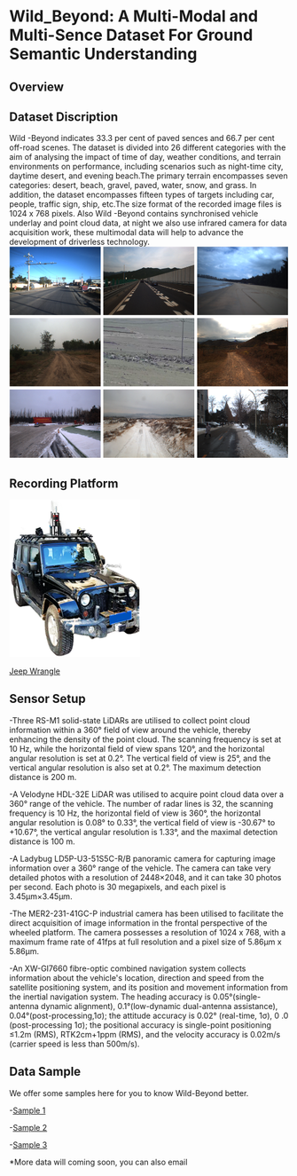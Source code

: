 # Wild_Beyond: A Multi-Modal and Multi-Sence Dataset For Ground Semantic Understanding
## Overview

## Dataset Discription
Wild -Beyond indicates 33.3 per cent of paved sences and 66.7 per cent off-road scenes. The dataset is divided into 26 different categories with the aim of analysing the impact of time of day, weather conditions, and terrain environments on performance, including scenarios such as night-time city, daytime desert, and evening beach.The primary terrain encompasses seven categories: desert, beach, gravel, paved, water, snow, and grass. In addition, the dataset encompasses fifteen types of targets including car, people, traffic sign, ship, etc.The size format of the recorded image files is 1024 x 768 pixels. Also Wild -Beyond contains synchronised vehicle underlay and point cloud data, at night we also use infrared camera for data acquisition work, these multimodal data will help to advance the development of driverless technology.
![Example Image](images/introduction.png "These are example images of Wild-Beyond")

## Recording Platform
![Data collection car](images/car.png "Recording Platform")

[Jeep Wrangle](https://www.jeep.com/wrangler.html "The official website of Jeep Wrangle")

## Sensor Setup
-Three RS-M1 solid-state LiDARs are utilised to collect point cloud information within a 360° field of view around the vehicle, thereby enhancing the density of the point cloud. The scanning frequency is set at 10 Hz, while the horizontal field of view spans 120°, and the horizontal angular resolution is set at 0.2°. The vertical field of view is 25°, and the vertical angular resolution is also set at 0.2°. The maximum detection distance is 200 m.

-A Velodyne HDL-32E LiDAR was utilised to acquire point cloud data over a 360° range of the vehicle. The number of radar lines is 32, the scanning frequency is 10 Hz, the horizontal field of view is 360°, the horizontal angular resolution is 0.08° to 0.33°, the vertical field of view is -30.67° to +10.67°, the vertical angular resolution is 1.33°, and the maximal detection distance is 100 m.

-A Ladybug LD5P-U3-51S5C-R/B panoramic camera for capturing image information over a 360° range of the vehicle. The camera can take very detailed photos with a resolution of 2448×2048, and it can take 30 photos per second. Each photo is 30 megapixels, and each pixel is 3.45μm×3.45μm.

-The MER2-231-41GC-P industrial camera has been utilised to facilitate the direct acquisition of image information in the frontal perspective of the wheeled platform. The camera possesses a resolution of 1024 x 768, with a maximum frame rate of 41fps at full resolution and a pixel size of 5.86μm x 5.86μm.

-An XW-GI7660 fibre-optic combined navigation system collects information about the vehicle's location, direction and speed from the satellite positioning system, and its position and movement information from the inertial navigation system. The heading accuracy is 0.05°(single-antenna dynamic alignment), 0.1°(low-dynamic dual-antenna assistance), 0.04°(post-processing,1σ); the attitude accuracy is 0.02° (real-time, 1σ), 0 .0 (post-processing 1σ); the positional accuracy is single-point positioning ≤1.2m (RMS), RTK2cm+1ppm (RMS), and the velocity accuracy is 0.02m/s (carrier speed is less than 500m/s).


## Data Sample
We offer some samples here for you to know Wild-Beyond better.

-[Sample 1]()

-[Sample 2]()

-[Sample 3]()

*More data will coming soon, you can also email 




